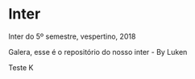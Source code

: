 # Inter
Inter do 5º semestre, vespertino, 2018


Galera, esse é o repositório do nosso inter - By Luken

Teste K

